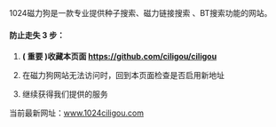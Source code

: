 1024磁力狗是一款专业提供种子搜索、磁力链接搜索 、BT搜索功能的网站。

#### 防止走失 3 步：

1. **( 重要 )收藏本页面 https://github.com/ciligou/ciligou**

2. 在磁力狗网站无法访问时，回到本页面检查是否启用新地址

3. 继续获得我们提供的服务

当前最新网址：www.1024ciligou.com
